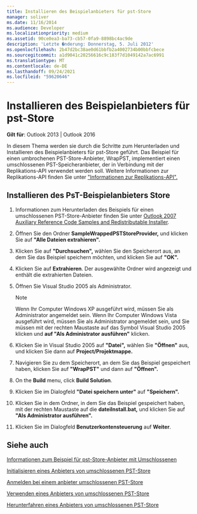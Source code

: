 ```yaml
---
title: Installieren des Beispielanbieters für pst-Store
manager: soliver
ms.date: 11/16/2014
ms.audience: Developer
ms.localizationpriority: medium
ms.assetid: 90ce0ea3-ba73-cb57-0fa9-8898bc4ac9de
description: 'Letzte �nderung: Donnerstag, 5. Juli 2012'
ms.openlocfilehash: 2b47d2bc38ae0d61bbfb2a4002734b00bbfcbece
ms.sourcegitcommit: a1d9041c20256616c9c183f7d1049142a7ac6991
ms.translationtype: MT
ms.contentlocale: de-DE
ms.lasthandoff: 09/24/2021
ms.locfileid: "59620646"
---
```

# <a name="installing-the-sample-wrapped-pst-store-provider"></a>Installieren des Beispielanbieters für pst-Store

  
  
**Gilt für**: Outlook 2013 | Outlook 2016 
  
In diesem Thema werden sie durch die Schritte zum Herunterladen und Installieren des Beispielanbieters für pst-Store geführt. Das Beispiel für einen umbrochenen PST-Store-Anbieter, WrapPST, implementiert einen umschlossenen PST-Speicheranbieter, der in Verbindung mit der Replikations-API verwendet werden soll. Weitere Informationen zur Replikations-API finden Sie unter ["Informationen zur Replikations-API".](about-the-replication-api.md)
  
## <a name="install-the-sample-wrapped-pst-store-provider"></a>Installieren des PsT-Beispielanbieters Store

1. Informationen zum Herunterladen des Beispiels für einen umschlossenen PST-Store-Anbieter finden Sie unter [Outlook 2007 Auxiliary Reference Code Samples and Redistributable Installer](https://www.microsoft.com/en-us/download/details.aspx?id=24102).
    
2. Öffnen Sie den Ordner **SampleWrappedPSTStoreProvider,** und klicken Sie auf **"Alle Dateien extrahieren".**
    
3. Klicken Sie auf **"Durchsuchen",** wählen Sie den Speicherort aus, an dem Sie das Beispiel speichern möchten, und klicken Sie auf **"OK".**
    
4. Klicken Sie auf **Extrahieren**. Der ausgewählte Ordner wird angezeigt und enthält die extrahierten Dateien.
    
5. Öffnen Sie Visual Studio 2005 als Administrator.
    
    > [!NOTE]
    > Wenn Ihr Computer Windows XP ausgeführt wird, müssen Sie als Administrator angemeldet sein. Wenn Ihr Computer Windows Vista ausgeführt wird, müssen Sie als Administrator angemeldet sein, und Sie müssen mit der rechten Maustaste auf das Symbol Visual Studio 2005 klicken und **auf "Als Administrator ausführen"** klicken. 
  
6. Klicken Sie in Visual Studio 2005 auf **"Datei",** wählen Sie **"Öffnen"** aus, und klicken Sie dann auf **Project/Projektmappe.**
    
7. Navigieren Sie zu dem Speicherort, an dem Sie das Beispiel gespeichert haben, klicken Sie auf **"WrapPST"** und dann auf **"Öffnen".**
    
8. On the **Build** menu, click **Build Solution**.
    
9. Klicken Sie im Dialogfeld **"Datei speichern unter"** auf **"Speichern".**
    
10. Klicken Sie in dem Ordner, in dem Sie das Beispiel gespeichert haben, mit der rechten Maustaste auf die **dateiInstall.bat,** und klicken Sie auf **"Als Administrator ausführen".**
    
11. Klicken Sie im Dialogfeld **Benutzerkontensteuerung** auf **Weiter**.
    
## <a name="see-also"></a>Siehe auch



[Informationen zum Beispiel für pst-Store-Anbieter mit Umschlossenen](about-the-sample-wrapped-pst-store-provider.md)
  
[Initialisieren eines Anbieters von umschlossenen PST-Store](initializing-a-wrapped-pst-store-provider.md)
  
[Anmelden bei einem anbieter umschlossenen PST-Store](logging-on-to-a-wrapped-pst-store-provider.md)
  
[Verwenden eines Anbieters von umschlossenen PST-Store](using-a-wrapped-pst-store-provider.md)
  
[Herunterfahren eines Anbieters von umschlossenen PST-Store](shutting-down-a-wrapped-pst-store-provider.md)

